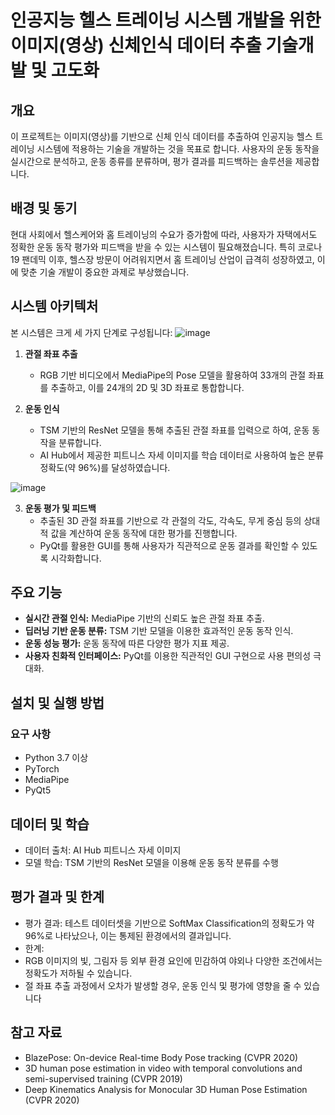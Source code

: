 # 인공지능 헬스 트레이닝 시스템 개발을 위한 이미지(영상) 신체인식 데이터 추출 기술개발 및 고도화


## 개요
이 프로젝트는 이미지(영상)를 기반으로 신체 인식 데이터를 추출하여 인공지능 헬스 트레이닝 시스템에 적용하는 기술을 개발하는 것을 목표로 합니다. 
사용자의 운동 동작을 실시간으로 분석하고, 운동 종류를 분류하며, 평가 결과를 피드백하는 솔루션을 제공합니다.

## 배경 및 동기
현대 사회에서 헬스케어와 홈 트레이닝의 수요가 증가함에 따라, 사용자가 자택에서도 정확한 운동 동작 평가와 피드백을 받을 수 있는 시스템이 필요해졌습니다. 
특히 코로나19 팬데믹 이후, 헬스장 방문이 어려워지면서 홈 트레이닝 산업이 급격히 성장하였고, 이에 맞춘 기술 개발이 중요한 과제로 부상했습니다.

## 시스템 아키텍처

본 시스템은 크게 세 가지 단계로 구성됩니다:
![image](https://github.com/user-attachments/assets/54732810-16e4-4e56-9039-4b3cecd5f216)



1. **관절 좌표 추출**
   - RGB 기반 비디오에서 MediaPipe의 Pose 모델을 활용하여 33개의 관절 좌표를 추출하고, 이를 24개의 2D 및 3D 좌표로 통합합니다.

2. **운동 인식**
   - TSM 기반의 ResNet 모델을 통해 추출된 관절 좌표를 입력으로 하여, 운동 동작을 분류합니다.
   - AI Hub에서 제공한 피트니스 자세 이미지를 학습 데이터로 사용하여 높은 분류 정확도(약 96%)를 달성하였습니다.
     
![image](https://github.com/user-attachments/assets/e8211b86-b0b1-4ea4-a488-ef9bfeee63ab)

3. **운동 평가 및 피드백**
   - 추출된 3D 관절 좌표를 기반으로 각 관절의 각도, 각속도, 무게 중심 등의 상대적 값을 계산하여 운동 동작에 대한 평가를 진행합니다.
   - PyQt를 활용한 GUI를 통해 사용자가 직관적으로 운동 결과를 확인할 수 있도록 시각화합니다.

## 주요 기능
- **실시간 관절 인식:** MediaPipe 기반의 신뢰도 높은 관절 좌표 추출.
- **딥러닝 기반 운동 분류:** TSM 기반 모델을 이용한 효과적인 운동 동작 인식.
- **운동 성능 평가:** 운동 동작에 따른 다양한 평가 지표 제공.
- **사용자 친화적 인터페이스:** PyQt를 이용한 직관적인 GUI 구현으로 사용 편의성 극대화.

## 설치 및 실행 방법

### 요구 사항
- Python 3.7 이상
- PyTorch
- MediaPipe
- PyQt5

## 데이터 및 학습
- 데이터 출처: AI Hub 피트니스 자세 이미지
- 모델 학습: TSM 기반의 ResNet 모델을 이용해 운동 동작 분류를 수행

## 평가 결과 및 한계
- 평가 결과: 테스트 데이터셋을 기반으로 SoftMax Classification의 정확도가 약 96%로 나타났으나, 이는 통제된 환경에서의 결과입니다.
- 한계:
-   RGB 이미지의 빛, 그림자 등 외부 환경 요인에 민감하여 야외나 다양한 조건에서는 정확도가 저하될 수 있습니다.
-   절 좌표 추출 과정에서 오차가 발생할 경우, 운동 인식 및 평가에 영향을 줄 수 있습니다

## 참고 자료
- BlazePose: On-device Real-time Body Pose tracking (CVPR 2020)
- 3D human pose estimation in video with temporal convolutions and semi-supervised training (CVPR 2019)
- Deep Kinematics Analysis for Monocular 3D Human Pose Estimation (CVPR 2020)

